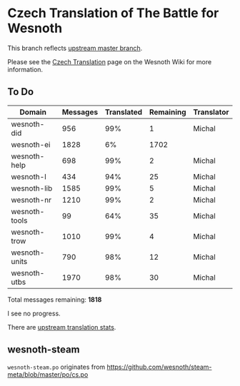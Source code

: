 # Czech Translation of The Battle for Wesnoth

This branch reflects [upstream master branch](https://github.com/wesnoth/wesnoth/tree/master).

Please see the [Czech Translation](https://wiki.wesnoth.org/CzechTranslation) page on the Wesnoth Wiki for more information.

## To Do

Domain | Messages | Translated | Remaining | Translator
------ | -------- | ---------- | --------- | ----------
wesnoth-did | 956 | 99% | 1 | Michal
wesnoth-ei | 1828 | 6% | 1702 |
wesnoth-help | 698 | 99% | 2 | Michal
wesnoth-l | 434 | 94% | 25 | Michal
wesnoth-lib | 1585 | 99% | 5 | Michal
wesnoth-nr | 1210 | 99% | 2 | Michal
wesnoth-tools | 99 | 64% | 35 | Michal
wesnoth-trow | 1010 | 99% | 4 | Michal
wesnoth-units | 790 | 98% | 12 | Michal
wesnoth-utbs | 1970 | 98% | 30 | Michal

Total messages remaining: **1818**

I see no progress.

There are [upstream translation stats](https://www.wesnoth.org/gettext/?view=langs&version=master&lang=cs).

## wesnoth-steam
`wesnoth-steam.po` originates from https://github.com/wesnoth/steam-meta/blob/master/po/cs.po
